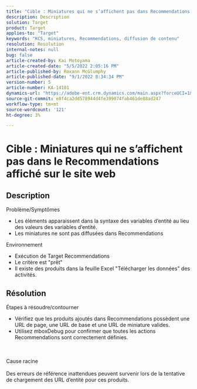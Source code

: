 ```yaml
---
title: "Cible : Miniatures qui ne s’affichent pas dans Recommendations diffusées sur le site web"
description: Description
solution: Target
product: Target
applies-to: "Target"
keywords: "KCS, miniatures, Recommendations, diffusion de contenu"
resolution: Resolution
internal-notes: null
bug: false
article-created-by: Kai Motoyama
article-created-date: "5/5/2022 2:05:16 PM"
article-published-by: Roxann McGlumphy
article-published-date: "9/1/2022 8:34:34 PM"
version-number: 5
article-number: KA-14101
dynamics-url: "https://adobe-ent.crm.dynamics.com/main.aspx?forceUCI=1&pagetype=entityrecord&etn=knowledgearticle&id=4f2d5b63-7ccc-ec11-a7b5-6045bd00d995"
source-git-commit: e8f4ca2dd578944d4fe399074fab461de88ad247
workflow-type: tm+mt
source-wordcount: '121'
ht-degree: 3%

---
```


# Cible : Miniatures qui ne s’affichent pas dans le Recommendations affiché sur le site web

## Description

Problème/Symptômes<br>
- Les éléments apparaissent dans la syntaxe des variables d’entité au lieu des valeurs des variables d’entité.
- Les miniatures ne sont pas diffusées dans Recommendations

Environnement
- Exécution de Target Recommendations
- Le critère est &quot;prêt&quot;
- Il existe des produits dans la feuille Excel &quot;Télécharger les données&quot; des activités.



## Résolution

Étapes à résoudre/contourner
- Vérifiez que les produits ajoutés dans Recommendations possèdent une URL de page, une URL de base et une URL de miniature valides.
- Utilisez mboxDebug pour confirmer que toutes les actions Recommendations sont correctement définies.

<br><br>Cause racine<br><br>
Des erreurs de référence inattendues peuvent survenir lors de la tentative de chargement des URL d’entité pour ces produits.
